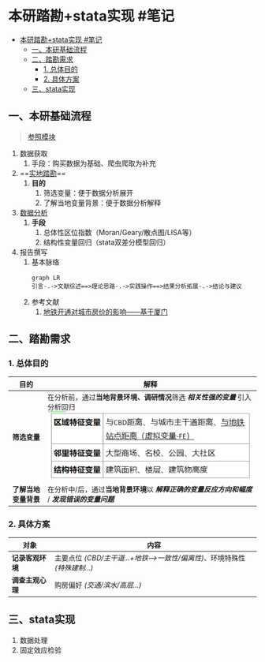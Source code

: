 # 本研踏勘+stata实现 #笔记

- [本研踏勘+stata实现 #笔记](#本研踏勘stata实现-笔记)
  - [一、本研基础流程](#一本研基础流程)
  - [二、踏勘需求](#二踏勘需求)
    - [1. 总体目的](#1-总体目的)
    - [2. 具体方案](#2-具体方案)
  - [三、stata实现](#三stata实现)

<!-- pagebreak -->

## 一、本研基础流程
> [参照模块](../../project/本研/README/README.md)

1. 数据获取
   1. 手段：购买数据为基础、爬虫爬取为补充
2. ==[实地踏勘](#二踏勘需求)==
   1. **目的**
      1. 筛选变量：便于数据分析展开
      2. 了解当地变量背景：便于数据分析解释
3. [数据分析](#三stata实现)
   1. **手段**
      1. 总体性区位指数（Moran/Geary/散点图/LISA等）
      2. 结构性变量回归（stata双差分模型回归）
4. 报告撰写
   1. 基本脉络
      ```mermaid
      graph LR
      引言-.->文献综述==>理论思路-.->实践操作==>结果分析拓展-.->结论与建议
      ```
   2. 参考文献
      1. [地铁开通对城市房价的影响——基于厦门](https://kns.cnki.net/KXReader/Detail?invoice=skOndDLpdMFT33zar2NQWcmk30zzNKhpnv84sAfO28T9L%2BT4oETgaE%2B0hVZKZWa39X2gOHkVMtTfuiSLf8fgFUqowxYJ4nc5EeUT4Ucydo06wB%2BY7p00K674FnazuskTdHDSU4fN7YhAdghg6%2BADumXkB5q376kfqcJDRWoH%2FOE%3D&DBCODE=CJFD&FileName=JMDZ202203007&TABLEName=cjfdlast2022&nonce=8C3D58E958424F089255720157906EF8&uid=&TIMESTAMP=1658276419923)

<!-- pagebreak -->

## 二、踏勘需求
### 1. 总体目的
   |目的|解释|
   |:--:|--|
   |**筛选变量**|在分析前，通过**当地背景环境、调研情况**筛选 ***相关性强的变量*** 引入分析回归![相关变量](https://raw.githubusercontent.com/dsw676676/picture/main/image/%E7%9B%B8%E5%85%B3%E5%8F%98%E9%87%8F.png)|
   |**了解当地变量背景**|在分析中/后，通过**当地背景环境**以 ***解释正确的变量反应方向和幅度*** / ***发现错误的变量问题***|

### 2. 具体方案
   |对象|内容|
   |--|--|
   |**记录客观环境**|主要点位 *(CBD/主干道...+地铁-->一致性/偏离性)*、环境特殊性 *(特殊建制...)*|
   |**调查主观心理**|购房偏好 *(交通/滨水/高层...)*|

<!-- pagebreak -->

## 三、stata实现
1. 数据处理
2. 固定效应检验
